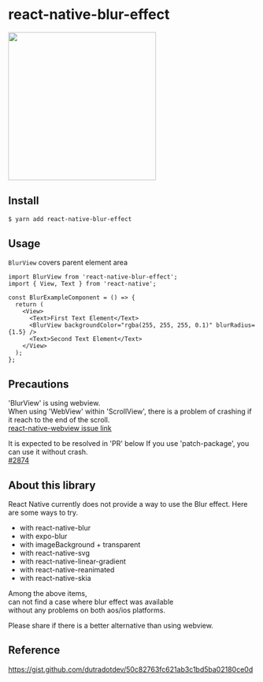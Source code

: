 # react-native-blur-effect


<img style="width: 300px;" src="https://user-images.githubusercontent.com/55027765/226178263-54c9e292-8211-40d4-b0e1-368ee1cdbf41.jpg" />

## Install
```bash
$ yarn add react-native-blur-effect
```

## Usage
`BlurView` covers parent element area
```tsx
import BlurView from 'react-native-blur-effect';
import { View, Text } from 'react-native';

const BlurExampleComponent = () => {
  return (
    <View>
      <Text>First Text Element</Text>
      <BlurView backgroundColor="rgba(255, 255, 255, 0.1)" blurRadius={1.5} />
      <Text>Second Text Element</Text>
    </View>
  );
};
```

## Precautions
'BlurView' is using webview.  
When using 'WebView' within 'ScrollView', there is a problem of crashing if it reach to the end of the scroll.  
[react-native-webview issue link](https://github.com/react-native-webview/react-native-webview/issues/2364)

It is expected to be resolved in 'PR' below If you use 'patch-package', you can use it without crash.  
[#2874](https://github.com/react-native-webview/react-native-webview/pull/2874)

## About this library
React Native currently does not provide a way to use the Blur effect.
Here are some ways to try.

- with react-native-blur
- with expo-blur
- with imageBackground + transparent
- with react-native-svg
- with react-native-linear-gradient
- with react-native-reanimated
- with react-native-skia

Among the above items,  
can not find a case where blur effect was available  
without any problems on both aos/ios platforms.

Please share if there is a better alternative than using webview.

## Reference
https://gist.github.com/dutradotdev/50c82763fc621ab3c1bd5ba02180ce0d

